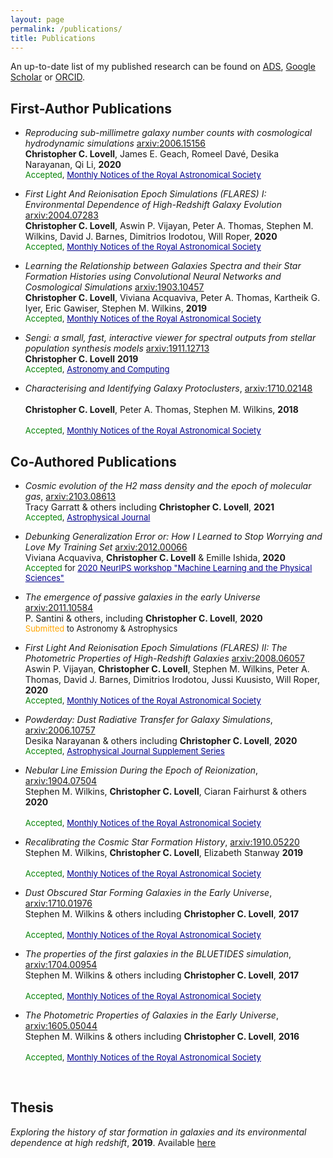 ```yaml
---
layout: page
permalink: /publications/
title: Publications
---
```


An up-to-date list of my published research can be found on <a href="https://ui.adsabs.harvard.edu/public-libraries/x3_uMCyHTJ2-YisJxQxo_g" target="blank">ADS</a>, <a href="https://scholar.google.co.uk/citations?user=2wlPQ1QAAAAJ&hl=en" target="blank">Google Scholar</a> or <a href="http://orcid.org/0000-0001-7964-5933" target="blank">ORCID</a>.

## First-Author Publications

- *Reproducing sub-millimetre galaxy number counts with cosmological hydrodynamic simulations* <a href="https://arxiv.org/abs/2006.15156">arxiv:2006.15156</a>
<br> **Christopher C. Lovell**, James E. Geach, Romeel Davé, Desika Narayanan, Qi Li, **2020**
<br><font size="-1"><span style="color:green">Accepted</span>, <a style="color:darkblue" href="https://academic.oup.com/mnras/advance-article/doi/10.1093/mnras/staa4043/6061388">Monthly Notices of the Royal Astronomical Society</a></font>

- *First Light And Reionisation Epoch Simulations (FLARES) I: Environmental Dependence of High-Redshift Galaxy Evolution* <a href="https://arxiv.org/abs/2004.07283">arxiv:2004.07283</a>
<br> **Christopher C. Lovell**, Aswin P. Vijayan, Peter A. Thomas, Stephen M. Wilkins, David J. Barnes, Dimitrios Irodotou, Will Roper, **2020**
<br><font size="-1"><span style="color:green">Accepted</span>, <a style="color:darkblue" href="https://academic.oup.com/mnras/article/500/2/2127/5942886">Monthly Notices of the Royal Astronomical Society</a></font>

- *Learning the Relationship between Galaxies Spectra and their Star Formation Histories using Convolutional Neural Networks and Cosmological Simulations* <a href="https://arxiv.org/abs/1903.10457">arxiv:1903.10457</a>
<br> **Christopher C. Lovell**, Viviana Acquaviva, Peter A. Thomas, Kartheik G. Iyer, Eric Gawiser, Stephen M. Wilkins, **2019**
<br><font size="-1"><span style="color:green">Accepted</span>, <a style="color:darkblue" href="https://academic.oup.com/mnras/advance-article/doi/10.1093/mnras/stz2851/5586582">Monthly Notices of the Royal Astronomical Society</a></font>

- *Sengi: a small, fast, interactive viewer for spectral outputs from stellar population synthesis models* <a href="https://arxiv.org/abs/1911.12713">arxiv:1911.12713</a>
<br> **Christopher C. Lovell** **2019**
<br><font size="-1"><span style="color:green">Accepted</span>, <a style="color:darkblue" href="https://www.sciencedirect.com/science/article/abs/pii/S2213133720300986">Astronomy and Computing</a></font>

- *Characterising and Identifying Galaxy Protoclusters*, <a href="https://arxiv.org/abs/1710.02148">arxiv:1710.02148</a>  
<br> **Christopher C. Lovell**, Peter A. Thomas, Stephen M. Wilkins, **2018**    
<br><font size="-1"><span style="color:green">Accepted</span>, <a style="color:darkblue" href="https://academic.oup.com/mnras/article/474/4/4612/4693860">Monthly Notices of the Royal Astronomical Society</a></font>

## Co-Authored Publications

- *Cosmic evolution of the H2 mass density and the epoch of molecular gas*, <a href="https://arxiv.org/abs/2103.08613" target="blank">arxiv:2103.08613</a>  
Tracy Garratt & others including **Christopher C. Lovell**, **2021**
<br><font size="-1"><span style="color:green">Accepted</span>, <a style="color:darkblue" href="https://arxiv.org/abs/2103.08613">Astrophysical Journal</a></font>

- *Debunking Generalization Error or: How I Learned to Stop Worrying and Love My Training Set* <a href="https://arxiv.org/abs/2012.00066">arxiv:2012.00066</a>
<br> Viviana Acquaviva, **Christopher C. Lovell** & Emille Ishida, **2020**
<br><font size="-1"><span style="color:green">Accepted</span> for <a style="color:darkblue" href="https://ml4physicalsciences.github.io/2020/files/NeurIPS_ML4PS_2020_80.pdf">2020 NeurIPS workshop "Machine Learning and the Physical Sciences"</a></font>

- *The emergence of passive galaxies in the early Universe* <a href="https://arxiv.org/abs/2011.10584">arxiv:2011.10584</a>
<br> P. Santini & others, including **Christopher C. Lovell**, **2020**
<br><font size="-1"><span style="color:orange">Submitted</span> to Astronomy & Astrophysics </font>

- *First Light And Reionisation Epoch Simulations (FLARES) II: The Photometric Properties of High-Redshift Galaxies* <a href="https://arxiv.org/abs/2008.06057">arxiv:2008.06057</a>
<br> Aswin P. Vijayan, **Christopher C. Lovell**, Stephen M. Wilkins, Peter A. Thomas, David J. Barnes, Dimitrios Irodotou, Jussi Kuusisto, Will Roper, **2020**
<br><font size="-1"><span style="color:green">Accepted</span>, <a style="color:darkblue" href="https://academic.oup.com/mnras/advance-article/doi/10.1093/mnras/staa3715/6012841">Monthly Notices of the Royal Astronomical Society</a></font>

- *Powderday: Dust Radiative Transfer for Galaxy Simulations*, <a href="https://arxiv.org/abs/2006.10757" target="blank">arxiv:2006.10757</a>  
Desika Narayanan & others including **Christopher C. Lovell**, **2020**
<br><font size="-1"><span style="color:green">Accepted</span>, <a style="color:darkblue" href="https://iopscience.iop.org/article/10.3847/1538-4365/abc487">Astrophysical Journal Supplement Series</a></font>

- *Nebular Line Emission During the Epoch of Reionization*, <a href="https://arxiv.org/abs/1904.07504" target="blank">arxiv:1904.07504</a>  
Stephen M. Wilkins, **Christopher C. Lovell**, Ciaran Fairhurst & others **2020**    
<br><font size="-1"><span style="color:green">Accepted</span>, <a style="color:darkblue" href="https://academic.oup.com/mnras/article-abstract/493/4/6079/5809971?redirectedFrom=fulltext">Monthly Notices of the Royal Astronomical Society</a></font>

- *Recalibrating the Cosmic Star Formation History*, <a href="https://arxiv.org/abs/1910.05220" target="blank">arxiv:1910.05220</a>  
Stephen M. Wilkins, **Christopher C. Lovell**, Elizabeth Stanway **2019**    
<br><font size="-1"><span style="color:green">Accepted</span>, <a style="color:darkblue" href="https://academic.oup.com/mnras/advance-article/doi/10.1093/mnras/stz2894/5588611">Monthly Notices of the Royal Astronomical Society</a></font>

- *Dust Obscured Star Forming Galaxies in the Early Universe*, <a href="https://arxiv.org/abs/1710.01976" target="blank">arxiv:1710.01976</a>  
Stephen M. Wilkins & others including **Christopher C. Lovell**, **2017**    
<br><font size="-1"><span style="color:green">Accepted</span>, <a style="color:darkblue" href="https://academic.oup.com/mnras/article/473/4/5363/4430636">Monthly Notices of the Royal Astronomical Society</a></font>

- *The properties of the first galaxies in the BLUETIDES simulation*, <a href="https://arxiv.org/abs/1704.00954">arxiv:1704.00954</a>  
Stephen M. Wilkins & others including **Christopher C. Lovell**, **2017**    
<br><font size="-1"><span style="color:green">Accepted</span>, <a style="color:darkblue" href="https://academic.oup.com/mnras/article/469/3/2517/3786441">Monthly Notices of the Royal Astronomical Society</a></font>

- *The Photometric Properties of Galaxies in the Early Universe*,  <a href="https://arxiv.org/abs/1605.05044">arxiv:1605.05044</a>  
Stephen M. Wilkins & others including **Christopher C. Lovell**, **2016**    
<br><font size="-1"><span style="color:green">Accepted</span>, <a style="color:darkblue" href="https://academic.oup.com/mnras/article/460/3/3170/2609428">Monthly Notices of the Royal Astronomical Society</a></font>

<br>

<!-- ## Invited Talks - March 2018, University of California, Santa Cruz  
*Characterising and Identifying Galaxy Protoclusters* -->

## Thesis
*Exploring the history of star formation in galaxies and its environmental dependence at high redshift*, **2019**. Available <a href="http://sro.sussex.ac.uk/id/eprint/87720/">here</a>
